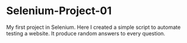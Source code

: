 # Selenium-Project-01
My first project in Selenium. Here I created a simple script to automate testing a website. It produce random answers to every question.
